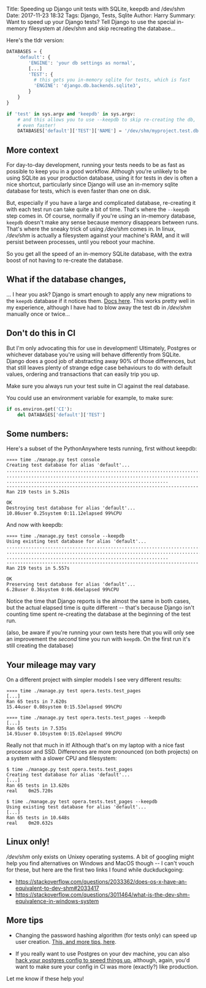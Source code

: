 Title: Speeding up Django unit tests with SQLite, keepdb and /dev/shm
Date: 2017-11-23 18:32
Tags: Django, Tests, Sqlite
Author: Harry
Summary: Want to speed up your Django tests?  Tell Django to use the special in-memory filesystem at /dev/shm and skip recreating the database...


Here's the tldr version:

```python
DATABASES = {
    'default': {
        'ENGINE': 'your db settings as normal',
        [...]
        'TEST': {
          # this gets you in-memory sqlite for tests, which is fast
          'ENGINE': 'django.db.backends.sqlite3',
        }
    }
}

if 'test' in sys.argv and 'keepdb' in sys.argv:
    # and this allows you to use --keepdb to skip re-creating the db,
    # even faster!
    DATABASES['default']['TEST']['NAME'] = '/dev/shm/myproject.test.db.sqlite3'
```


## More context

For day-to-day development, running your tests needs to be as fast as possible to
keep you in a good workflow.  Although you're unlikely to be using SQLite as your
production database, using it for tests in dev is often a nice shortcut, particularly
since Django will use an in-memory sqlite database for tests, which is even
faster than one on disk.

But, especially if you have a large and complicated database, re-creating it with each
test run can take quite a bit of time. That's where the `--keepdb` step comes in.  Of
course, normally if you're using an in-memory database, `keepdb` doesn't make
any sense because memory disappears between runs.  That's where the sneaky
trick of using */dev/shm* comes in.  In linux, */dev/shm* is actually a
filesystem against your machine's RAM, and it will persist between processes,
until you reboot your machine.

So you get all the speed of an in-memory SQLite database, with the extra boost of not
having to re-create the database.


## What if the database changes,

... I hear you ask?  Django is smart enough to apply any new migrations to the
`keepdb` database if it notices them.
[Docs here](https://docs.djangoproject.com/en/1.11/ref/django-admin/#cmdoption-test-keepdb).
This works pretty well in my experience, although I have had to blow away the test
db in */dev/shm* manually once or twice...


## Don't do this in CI

But I'm only advocating this for use in development!  Ultimately, Postgres or whichever
database you're using will behave differently from SQLite.  Django does a good job of
abstracting away 90% of those differences, but that still leaves plenty of strange edge
case behaviours to do with default values, ordering and transactions that can easily trip
you up.

Make sure you always run your test suite in CI against the real database.

You could use an environment variable for example, to make sure:

```python
if os.environ.get('CI'):
    del DATABASES['default']['TEST']
```


## Some numbers:


Here's a subset of the PythonAnywhere tests running, first without keepdb:

```
»»»» time ./manage.py test console
Creating test database for alias 'default'...
................................................................................
................................................................................
...........................................................
----------------------------------------------------------------------
Ran 219 tests in 5.261s

OK
Destroying test database for alias 'default'...
10.86user 0.25system 0:11.12elapsed 99%CPU 
```

And now with keepdb:

```
»»»» time ./manage.py test console --keepdb
Using existing test database for alias 'default'...
................................................................................
................................................................................
...........................................................
----------------------------------------------------------------------
Ran 219 tests in 5.557s

OK
Preserving test database for alias 'default'...
6.28user 0.36system 0:06.66elapsed 99%CPU 
```

Notice the time that Django reports is the almost the same in both cases, but the
actual elapsed time is quite different -- that's because Django isn't counting time
spent re-creating the database at the beginning of the test run.

(also, be aware if you're running your own tests here that you will only see an
improvement the *second* time you run with `keepdb`.  On the first run it's still
creating the database)


## Your mileage may vary

On a different project with simpler models I see very different results:

```
»»»» time ./manage.py test opera.tests.test_pages
[...]
Ran 65 tests in 7.620s
15.44user 0.08system 0:15.53elapsed 99%CPU

»»»» time ./manage.py test opera.tests.test_pages --keepdb
[...]
Ran 65 tests in 7.535s
14.91user 0.10system 0:15.02elapsed 99%CPU
```


Really not that much in it!  Although that's on my laptop with a nice fast
processor and SSD. Differences are more pronounced (on both projects) on a
system with a slower CPU and filesystem:

```
$ time ./manage.py test opera.tests.test_pages
Creating test database for alias 'default'...
[...]
Ran 65 tests in 13.620s
real    0m25.720s

$ time ./manage.py test opera.tests.test_pages --keepdb
Using existing test database for alias 'default'...
[...]
Ran 65 tests in 10.648s
real    0m20.632s
```


## Linux only!

*/dev/shm* only exists on Unixey operating systems. A bit of googling might help you
find alternatives on Windows and MacOS though -- I can't vouch for these, but here are
the first two links I found while duckduckgoing:

* https://stackoverflow.com/questions/2033362/does-os-x-have-an-equivalent-to-dev-shm#2033417 
* https://stackoverflow.com/questions/3011464/what-is-the-dev-shm-equivalence-in-windows-system 



## More tips

* Changing the password hashing algorithm (for tests only) can speed up user creation.
  [This, and more tips, here](http://www.daveoncode.com/2013/09/23/effective-tdd-tricks-to-speed-up-django-tests-up-to-10x-faster/).

* If you really want to use Postgres on your dev machine, you can also 
  [hack your postgres config to speed things up](https://stackoverflow.com/questions/9407442/optimise-postgresql-for-fast-testing),
  although, again, you'd want to make sure your config in CI was more
  (exactly?) like production.


Let me know if these help you!

